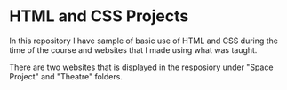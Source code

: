 # HTML and CSS Projects
In this repository I have sample of basic use of HTML and CSS during the time of the course and websites that I made using what was taught.

There are two websites that is displayed in the resposiory under "Space Project" and "Theatre" folders.
